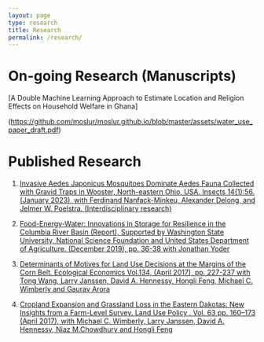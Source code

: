 ```yaml
---
layout: page
type: research
title: Research
permalink: /research/
---
```


# On-going Research (Manuscripts)

[A Double Machine Learning Approach to Estimate Location and Religion Effects on Household Welfare in Ghana]



(https://github.com/moslur/moslur.github.io/blob/master/assets/water_use_paper_draft.pdf)


# Published Research

1. <a href="https://pubmed.ncbi.nlm.nih.gov/36661984/" target="_blank">Invasive Aedes Japonicus Mosquitoes Dominate Aedes Fauna Collected with Gravid Traps in Wooster, North-eastern Ohio, USA. Insects 14(1):56. (January 2023), with Ferdinand Nanfack-Minkeu, Alexander Delong, and Jelmer W. Poelstra. (Interdisciplinary research) </a>

2. <a href="https://s3.wp.wsu.edu/uploads/sites/1428/2019/12/2019-FINAL-Columbia-FEW-Progress-Report.pdf" target="_blank">Food-Energy-Water: Innovations in Storage for Resilience in the Columbia River Basin (Report), Supported by Washington State University, National Science Foundation and United States Department of Agriculture. (December 2019), pp. 36-38 with Jonathan Yoder</a>

3. <a href="https://www.sciencedirect.com/science/article/abs/pii/S0921800916304888" target ="_blank" target="_blank"> Determinants of Motives for Land Use Decisions at the Margins of the Corn Belt. Ecological Economics Vol.134, (April 2017), pp. 227-237 with Tong Wang, Larry Janssen, David A. Hennessy, Hongli Feng, Michael C. Wimberly and Gaurav Arora </a>

4. <a href="https://www.sciencedirect.com/science/article/pii/S0264837716310857" target="_blank"> Cropland Expansion and Grassland Loss in the Eastern Dakotas: New Insights from a Farm-Level Survey. Land Use Policy . Vol. 63 pp. 160–173 (April 2017), with Michael C. Wimberly, Larry Janssen, David A. Hennessy, Niaz M.Chowdhury and Hongli Feng </a>


